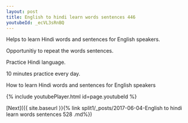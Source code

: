 ```yaml
---
layout: post
title: English to hindi learn words sentences 446 
youtubeId: _ecVL3sRnBQ
---
```

 
 
Helps to learn Hindi words and sentences for English speakers.

Opportunitiy to repeat the words sentences. 

Practice Hindi language. 
 
10 minutes practice every day. 
 
How to learn Hindi words and sentences for English speakers 
 
{% include youtubePlayer.html id=page.youtubeId %}
 
 
[Next]({{ site.baseurl }}{% link  split1/_posts/2017-06-04-English to hindi learn words sentences 528 .md%})
 
